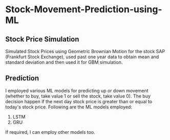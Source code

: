 # Stock-Movement-Prediction-using-ML

## Stock Price Simulation
Simulated Stock Prices using Geometric Brownian Motion for the stock SAP (Frankfurt Stock Exchange), used past one year data to obtain mean and standard deviation and then used it for GBM simulation.

## Prediction
I employed various ML models for predicting up or down movement (whether to buy, take value 1 or sell the stock, take value 0). The buy decision happen if the next day stock price is greater than or equal to today's stock price. Following are the ML models employed:
1. LSTM
2. GRU

If required, I can employ other models too.
